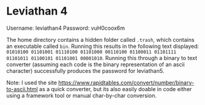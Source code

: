 # Leviathan 4

Username: leviathan4
Password: vuH0coox6m

The home directory contains a hidden folder called `.trash`, which contains an executable called `bin`. Running this results in the following text displayed: `01010100 01101001 01110100 01101000 00110100 01100011 01101111 01101011 01100101 01101001 00001010`. Running this through a binary to text converter (assuming each code is the binary representation of an ascii character) successfully produces the password for leviathan5.

Note: I used the site https://www.rapidtables.com/convert/number/binary-to-ascii.html as a quick converter, but its also easily doable in code either using a framework tool or manual char-by-char conversion.